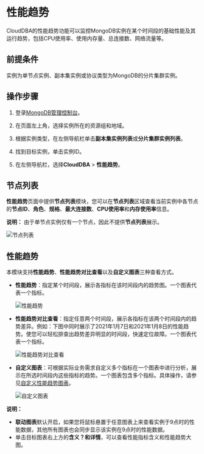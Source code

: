 # 性能趋势

CloudDBA的性能趋势功能可以监控MongoDB实例在某个时间段的基础性能及其运行趋势，包括CPU使用率、使用内存量、总连接数、网络流量等。

## 前提条件

实例为单节点实例、副本集实例或协议类型为MongoDB的分片集群实例。

## 操作步骤

1.  登录[MongoDB管理控制台](https://mongodb.console.aliyun.com/)。

2.  在页面左上角，选择实例所在的资源组和地域。

3.  根据实例类型，在左侧导航栏单击**副本集实例列表**或**分片集群实例列表**。

4.  找到目标实例，单击实例ID。

5.  在左侧导航栏，选择**CloudDBA** \> **性能趋势**。


## 节点列表

**性能趋势**页面中提供**节点列表**模块，您可以在**节点列表**区域查看当前实例中各节点的**节点ID**、**角色**、**规格**、**最大连接数**、**CPU使用率**和**内存使用率**信息。

**说明：** 由于单节点实例仅有一个节点，因此不提供**节点列表**展示。

![节点列表](https://static-aliyun-doc.oss-accelerate.aliyuncs.com/assets/img/zh-CN/9014900161/p211061.png)

## 性能趋势

本模块支持**性能趋势**、**性能趋势对比查看**以及**自定义图表**三种查看方式。

-   **性能趋势**：指定某个时间段，展示各指标在该时间段内的趋势图。一个图表代表一个指标。

    ![性能趋势](https://static-aliyun-doc.oss-accelerate.aliyuncs.com/assets/img/zh-CN/9424775161/p211324.png)

-   **性能趋势对比查看**：指定任意两个时间段，展示各指标在该两个时间段内的趋势差异。例如：下图中同时展示了2021年1月7日和2021年1月8日的性能趋势。使您可以轻松排查出趋势差异明显的时间段，快速定位故障。一个图表代表一个指标。

    ![性能趋势对比查看](https://static-aliyun-doc.oss-accelerate.aliyuncs.com/assets/img/zh-CN/9424775161/p211328.png)

-   **自定义图表**：可根据实际业务需求自定义多个指标在一个图表中进行分析，展示在所选时间段内这些指标的趋势。一个图表包含多个指标。具体操作，请参见[自定义性能趋势图表](/cn.zh-CN/用户指南/性能诊断与优化（CloudDBA）/自定义性能趋势图表.md)。

    ![自定义图表](https://static-aliyun-doc.oss-accelerate.aliyuncs.com/assets/img/zh-CN/9424775161/p211352.png)


**说明：**

-   **联动图表**默认开启，如果您将鼠标悬置于任意图表上来查看实例于9点时的性能数据，其他所有图表也会同步显示该实例在9点时的性能数据。
-   单击目标图表右上方的**含义？**和**详情**，可以查看性能指标含义和性能趋势大图。

